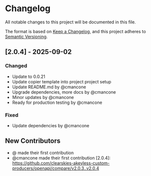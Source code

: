 # Changelog

All notable changes to this project will be documented in this file.

The format is based on [Keep a Changelog](https://keepachangelog.com/en/1.0.0/),
and this project adheres to [Semantic Versioning](https://semver.org/spec/v2.0.0.html).

## [2.0.4] - 2025-09-02

### Changed
- Update to 0.0.21
- Update copier template into project project setup
- Update README.md by @cmancone
- Upgrade dependencies, more docs by @cmancone
- Minor updates by @cmancone
- Ready for production testing by @cmancone

### Fixed
- Update dependencies by @cmancone

## New Contributors
* @ made their first contribution
* @cmancone made their first contribution
[2.0.4]: https://github.com/clearskies-akeyless-custom-producers/openapi/compare/v2.0.3..v2.0.4

<!-- generated by git-cliff -->
